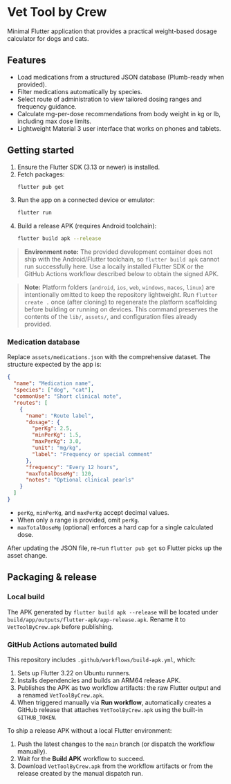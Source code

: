 # Vet Tool by Crew

Minimal Flutter application that provides a practical weight-based dosage calculator for dogs and cats.

## Features
- Load medications from a structured JSON database (Plumb-ready when provided).
- Filter medications automatically by species.
- Select route of administration to view tailored dosing ranges and frequency guidance.
- Calculate mg-per-dose recommendations from body weight in kg or lb, including max dose limits.
- Lightweight Material 3 user interface that works on phones and tablets.

## Getting started
1. Ensure the Flutter SDK (3.13 or newer) is installed.
2. Fetch packages:
   ```bash
   flutter pub get
   ```
3. Run the app on a connected device or emulator:
   ```bash
   flutter run
   ```
4. Build a release APK (requires Android toolchain):
   ```bash
   flutter build apk --release
   ```

> **Environment note:** The provided development container does not ship with the
> Android/Flutter toolchain, so `flutter build apk` cannot run successfully here.
> Use a locally installed Flutter SDK or the GitHub Actions workflow described
> below to obtain the signed APK.

> **Note:** Platform folders (`android`, `ios`, `web`, `windows`, `macos`, `linux`) are intentionally omitted to keep the repository lightweight. Run `flutter create .` once (after cloning) to regenerate the platform scaffolding before building or running on devices. This command preserves the contents of the `lib/`, `assets/`, and configuration files already provided.

### Medication database
Replace `assets/medications.json` with the comprehensive dataset. The structure expected by the app is:
```json
{
  "name": "Medication name",
  "species": ["dog", "cat"],
  "commonUse": "Short clinical note",
  "routes": [
    {
      "name": "Route label",
      "dosage": {
        "perKg": 2.5,
        "minPerKg": 1.5,
        "maxPerKg": 3.0,
        "unit": "mg/kg",
        "label": "Frequency or special comment"
      },
      "frequency": "Every 12 hours",
      "maxTotalDoseMg": 120,
      "notes": "Optional clinical pearls"
    }
  ]
}
```
- `perKg`, `minPerKg`, and `maxPerKg` accept decimal values.
- When only a range is provided, omit `perKg`.
- `maxTotalDoseMg` (optional) enforces a hard cap for a single calculated dose.

After updating the JSON file, re-run `flutter pub get` so Flutter picks up the asset change.

## Packaging & release
### Local build
The APK generated by `flutter build apk --release` will be located under `build/app/outputs/flutter-apk/app-release.apk`. Rename it to `VetToolByCrew.apk` before publishing.

### GitHub Actions automated build
This repository includes `.github/workflows/build-apk.yml`, which:
1. Sets up Flutter 3.22 on Ubuntu runners.
2. Installs dependencies and builds an ARM64 release APK.
3. Publishes the APK as two workflow artifacts: the raw Flutter output and a renamed `VetToolByCrew.apk`.
4. When triggered manually via **Run workflow**, automatically creates a GitHub release that attaches `VetToolByCrew.apk` using the built-in `GITHUB_TOKEN`.

To ship a release APK without a local Flutter environment:
1. Push the latest changes to the `main` branch (or dispatch the workflow manually).
2. Wait for the **Build APK** workflow to succeed.
3. Download `VetToolByCrew.apk` from the workflow artifacts or from the release created by the manual dispatch run.
